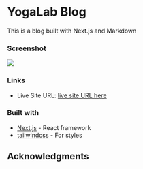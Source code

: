 # YogaLab Blog

This is a blog built with Next.js and Markdown

### Screenshot

![](./screenshot.jpg)

### Links

- Live Site URL: [live site URL here](https://your-live-site-url.com)

### Built with

- [Next.js](https://nextjs.org/) - React framework
- [tailwindcss](https://tailwindcss.com/) - For styles

## Acknowledgments
